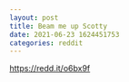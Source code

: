 ```yaml
--- 
layout: post 
title: Beam me up Scotty 
date: 2021-06-23 1624451753 
categories: reddit 
--- 
```

https://redd.it/o6bx9f